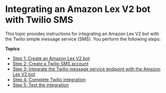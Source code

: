 # Integrating an Amazon Lex V2 bot with Twilio SMS<a name="deploy-twilio-sms"></a>

This topic provides instructions for integrating an Amazon Lex V2 bot with the Twilio simple message service \(SMS\)\. You perform the following steps:

**Topics**
+ [Step 1: Create an Amazon Lex V2 bot](twilio-step-1.md)
+ [Step 2: Create a Twilio SMS account](twilio-step-2.md)
+ [Step 3: Integrate the Twilio message service endpoint with the Amazon Lex V2 bot](twilio-step-3.md)
+ [Step 4: Complete Twilio integration](twilio-step-4.md)
+ [Step 5: Test the integration](twilio-step-5.md)